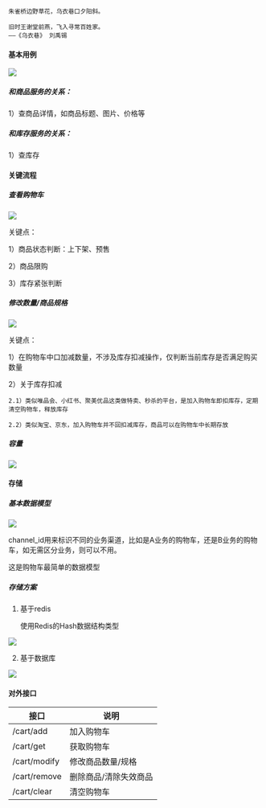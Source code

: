 ```
朱雀桥边野草花，乌衣巷口夕阳斜。

旧时王谢堂前燕，飞入寻常百姓家。
——《乌衣巷》 刘禹锡
``` 

#### 基本用例

![](https://user-gold-cdn.xitu.io/2020/7/29/173991c61c158f53?w=966&h=587&f=png&s=92573)

##### 和商品服务的关系：

1）查商品详情，如商品标题、图片、价格等

##### 和库存服务的关系：

1）查库存


#### 关键流程

##### 查看购物车 

![](https://user-gold-cdn.xitu.io/2020/7/29/173991e73e805291?w=709&h=635&f=png&s=33207)

关键点：

1）商品状态判断：上下架、预售

2）商品限购

3）库存紧张判断

##### 修改数量/商品规格

![](https://user-gold-cdn.xitu.io/2020/7/29/1739920243c6b7a6?w=619&h=422&f=png&s=20029)

关键点：

1）在购物车中口加减数量，不涉及库存扣减操作，仅判断当前库存是否满足购买数量

2）关于库存扣减

    2.1）类似唯品会、小红书、聚美优品这类做特卖、秒杀的平台，是加入购物车即扣库存，定期清空购物车，释放库存

    2.2）类似淘宝、京东，加入购物车并不回扣减库存，商品可以在购物车中长期存放
    
##### 容量

![](https://user-gold-cdn.xitu.io/2020/7/29/1739921bda130e1b?w=617&h=267&f=png&s=17181)




#### 存储

##### 基本数据模型

![](https://user-gold-cdn.xitu.io/2020/7/29/173992f6148c7102?w=288&h=306&f=png&s=16467)

channel_id用来标识不同的业务渠道，比如是A业务的购物车，还是B业务的购物车，如无需区分业务，则可以不用。

这是购物车最简单的数据模型

##### 存储方案

1. 基于redis
 
    使用Redis的Hash数据结构类型

![](https://user-gold-cdn.xitu.io/2020/7/29/173993386b89f7d3?w=623&h=322&f=png&s=23338)



2. 基于数据库
    
![](https://user-gold-cdn.xitu.io/2020/7/29/17399341744fcfbe?w=396&h=123&f=png&s=3386)



#### 对外接口

|  接口   | 说明  |
|  ----  | ----  |
| /cart/add  | 加入购物车 |
| /cart/get  | 获取购物车 |
| /cart/modify  | 修改商品数量/规格 |
| /cart/remove  | 删除商品/清除失效商品 |
| /cart/clear  | 清空购物车 |